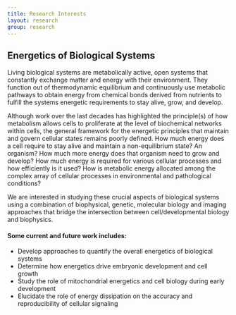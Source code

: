 ```yaml
---
title: Research Interests
layout: research
group: research
---
```


## Energetics of Biological Systems
Living biological systems are metabolically active, open systems that constantly exchange matter and energy with their environment. They function out of thermodynamic equilibrium and continuously use metabolic pathways to obtain energy from chemical bonds derived from nutrients to fulfill the systems energetic requirements to stay alive, grow, and develop.


Although work over the last decades has highlighted the principle(s) of how metabolism allows cells to proliferate at the level of biochemical networks within cells, the general framework for the energetic principles that maintain and govern cellular states remains poorly defined. How much energy does a cell require to stay alive and maintain a non-equilibrium state? An organism?  How much more energy does that organism need to grow and develop? How much energy is required for various cellular processes and how efficiently is it used? How is metabolic energy allocated among the complex array of cellular processes in environmental and pathological conditions?


We are interested in studying these crucial aspects of biological systems using a combination of biophysical, genetic, molecular biology and imaging approaches that bridge the intersection between cell/developmental biology and biophysics.

#### Some current and future work includes:
-	Develop approaches to quantify the overall energetics of biological systems
- Determine how energetics drive embryonic development and cell growth
- Study the role of mitochondrial energetics and cell biology during early development
- Elucidate the role of energy dissipation on the accuracy and reproducibility of cellular signaling

